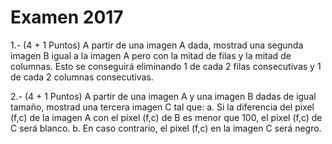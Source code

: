 # Examen 2017

1.- (4 + 1 Puntos) A partir de una imagen A dada, mostrad una segunda imagen B igual a la imagen A pero con la mitad de filas y la mitad de columnas. 
Esto se conseguirá eliminando 1 de cada 2 filas consecutivas y 1 de cada 2 columnas consecutivas.

2.- (4 + 1 Puntos) A partir de una imagen A y una imagen B dadas de igual tamaño, mostrad una tercera imagen C tal que:
a. Si la diferencia del pixel (f,c) de la imagen A con el pixel (f,c) de B es menor que 100, el pixel (f,c) de C será blanco.
b. En caso contrario, el pixel (f,c) en la imagen C será negro.
